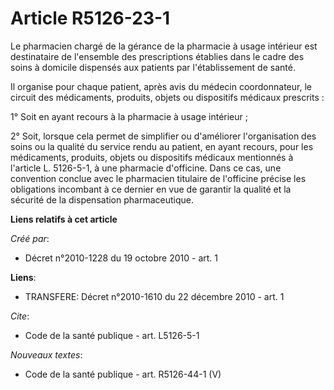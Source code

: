 # Article R5126-23-1

Le pharmacien chargé de la gérance de la pharmacie à usage intérieur est destinataire de l'ensemble des prescriptions
établies dans le cadre des soins à domicile dispensés aux patients par l'établissement de santé. 

Il organise pour chaque patient, après avis du médecin coordonnateur, le circuit des médicaments, produits, objets ou
dispositifs médicaux prescrits : 

1° Soit en ayant recours à la pharmacie à usage intérieur ; 

2° Soit, lorsque cela permet de simplifier ou d'améliorer l'organisation des soins ou la qualité du service rendu au patient,
en ayant recours, pour les médicaments, produits, objets ou dispositifs médicaux mentionnés à l'article L. 5126-5-1, à une
pharmacie d'officine. Dans ce cas, une convention conclue avec le pharmacien titulaire de l'officine précise les obligations
incombant à ce dernier en vue de garantir la qualité et la sécurité de la dispensation pharmaceutique.

**Liens relatifs à cet article**

_Créé par_:

  - Décret n°2010-1228 du 19 octobre 2010 - art. 1

**Liens**:

  - TRANSFERE: Décret n°2010-1610 du 22 décembre 2010 - art. 1

_Cite_:

  - Code de la santé publique - art. L5126-5-1

_Nouveaux textes_:

  - Code de la santé publique - art. R5126-44-1 (V)
